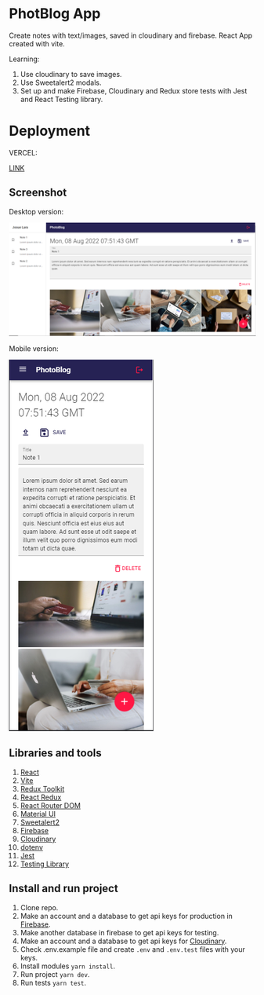 # PhotBlog App

Create notes with text/images, saved in cloudinary and firebase. React App created with vite.

Learning:

1. Use cloudinary to save images.
2. Use Sweetalert2 modals.
3. Set up and make Firebase, Cloudinary and Redux store tests with Jest and React Testing library.

# Deployment

VERCEL:

[LINK]()

## Screenshot

Desktop version:

![Screenshot](src/assets/screenshots/screenshot-desktop.png)

Mobile version:

![Screenshot](src/assets/screenshots/screenshot-mobile.png)

## Libraries and tools

1.  [React](https://en.reactjs.org/)
2.  [Vite](https://vitejs.dev/)
3.  [Redux Toolkit](https://redux-toolkit.js.org/)
4.  [React Redux](https://react-redux.js.org/introduction/getting-started)
5.  [React Router DOM](https://reactrouter.com/)
6.  [Material UI](https://mui.com/)
7.  [Sweetalert2](https://sweetalert2.github.io/)
8.  [Firebase](https://firebase.google.com/)
9.  [Cloudinary](https://cloudinary.com/)
10. [dotenv](https://www.dotenv.org/)
11. [Jest](https://jestjs.io/)
12. [Testing Library](https://testing-library.com/)

## Install and run project

1. Clone repo.
2. Make an account and a database to get api keys for production in [Firebase](https://firebase.google.com/).
3. Make another database in firebase to get api keys for testing.
4. Make an account and a database to get api keys for [Cloudinary](https://cloudinary.com/).
5. Check .env.example file and create `.env` and `.env.test` files with your keys.
6. Install modules `yarn install`.
7. Run project `yarn dev`.
8. Run tests `yarn test`.
